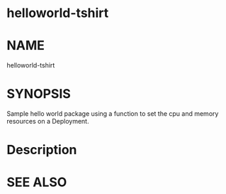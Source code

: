 helloworld-tshirt
==================================================

# NAME

  helloworld-tshirt

# SYNOPSIS

  Sample hello world package using a function to set the cpu and memory resources
  on a Deployment.

# Description


# SEE ALSO

